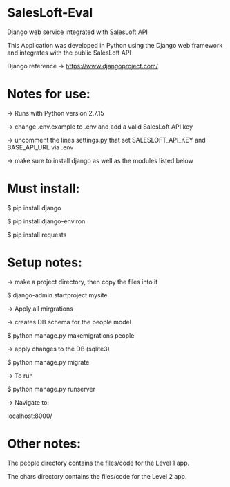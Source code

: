 # SalesLoft-Eval

Django web service integrated with SalesLoft API

This Application was developed in Python using the Django web framework and integrates with the public SalesLoft API

Django reference -> https://www.djangoproject.com/

# Notes for use:

-> Runs with Python version 2.7.15

-> change .env.example to .env and add a valid SalesLoft API key

-> uncomment the lines settings.py that set SALESLOFT_API_KEY and BASE_API_URL via .env

-> make sure to install django as well as the modules listed below

# Must install:

$ pip install django

$ pip install django-environ

$ pip install requests

# Setup notes:

-> make a project directory, then copy the files into it

$ django-admin startproject mysite

-> Apply all mirgrations 

  -> creates DB schema for the people model
    
  $ python manage.py makemigrations people 
  
  -> apply changes to the DB (sqlite3)
  
  $ python manage.py migrate

-> To run 

$ python manage.py runserver

-> Navigate to:

localhost:8000/

# Other notes: 

The people directory contains the files/code for the Level 1 app.

The chars directory contains the files/code for the Level 2 app.
